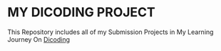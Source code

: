 # MY DICODING PROJECT

This Repository includes all of my Submission Projects in My Learning Journey On [Dicoding](https://www.dicoding.com/)
